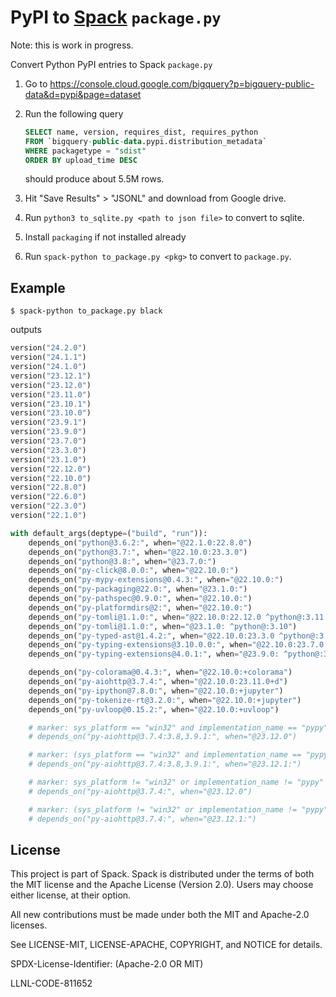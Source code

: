 # PyPI to [Spack](https://www.github.com/spack/spack) `package.py`

Note: this is work in progress.

Convert Python PyPI entries to Spack `package.py`

1. Go to https://console.cloud.google.com/bigquery?p=bigquery-public-data&d=pypi&page=dataset
2. Run the following query

   ```sql
   SELECT name, version, requires_dist, requires_python
   FROM `bigquery-public-data.pypi.distribution_metadata`
   WHERE packagetype = "sdist"
   ORDER BY upload_time DESC
   ```

   should produce about 5.5M rows.
3. Hit "Save Results" > "JSONL" and download from Google drive.
4. Run `python3 to_sqlite.py <path to json file>` to convert to sqlite.
5. Install `packaging` if not installed already
5. Run `spack-python to_package.py <pkg>` to convert to `package.py`.

## Example

```console
$ spack-python to_package.py black
```

outputs

```python
version("24.2.0")
version("24.1.1")
version("24.1.0")
version("23.12.1")
version("23.12.0")
version("23.11.0")
version("23.10.1")
version("23.10.0")
version("23.9.1")
version("23.9.0")
version("23.7.0")
version("23.3.0")
version("23.1.0")
version("22.12.0")
version("22.10.0")
version("22.8.0")
version("22.6.0")
version("22.3.0")
version("22.1.0")

with default_args(deptype=("build", "run")):
    depends_on("python@3.6.2:", when="@22.1.0:22.8.0")
    depends_on("python@3.7:", when="@22.10.0:23.3.0")
    depends_on("python@3.8:", when="@23.7.0:")
    depends_on("py-click@8.0.0:", when="@22.10.0:")
    depends_on("py-mypy-extensions@0.4.3:", when="@22.10.0:")
    depends_on("py-packaging@22.0:", when="@23.1.0:")
    depends_on("py-pathspec@0.9.0:", when="@22.10.0:")
    depends_on("py-platformdirs@2:", when="@22.10.0:")
    depends_on("py-tomli@1.1.0:", when="@22.10.0:22.12.0 ^python@:3.11.0a6")
    depends_on("py-tomli@1.1.0:", when="@23.1.0: ^python@:3.10")
    depends_on("py-typed-ast@1.4.2:", when="@22.10.0:23.3.0 ^python@:3.7")
    depends_on("py-typing-extensions@3.10.0.0:", when="@22.10.0:23.7.0 ^python@:3.9")
    depends_on("py-typing-extensions@4.0.1:", when="@23.9.0: ^python@:3.10")

    depends_on("py-colorama@0.4.3:", when="@22.10.0:+colorama")
    depends_on("py-aiohttp@3.7.4:", when="@22.10.0:23.11.0+d")
    depends_on("py-ipython@7.8.0:", when="@22.10.0:+jupyter")
    depends_on("py-tokenize-rt@3.2.0:", when="@22.10.0:+jupyter")
    depends_on("py-uvloop@0.15.2:", when="@22.10.0:+uvloop")

    # marker: sys_platform == "win32" and implementation_name == "pypy" and extra == "d"
    # depends_on("py-aiohttp@3.7.4:3.8,3.9.1:", when="@23.12.0")

    # marker: (sys_platform == "win32" and implementation_name == "pypy") and extra == "d"
    # depends_on("py-aiohttp@3.7.4:3.8,3.9.1:", when="@23.12.1:")

    # marker: sys_platform != "win32" or implementation_name != "pypy" and extra == "d"
    # depends_on("py-aiohttp@3.7.4:", when="@23.12.0")

    # marker: (sys_platform != "win32" or implementation_name != "pypy") and extra == "d"
    # depends_on("py-aiohttp@3.7.4:", when="@23.12.1:")
```

## License

This project is part of Spack. Spack is distributed under the terms of both the
MIT license and the Apache License (Version 2.0). Users may choose either
license, at their option.

All new contributions must be made under both the MIT and Apache-2.0 licenses.

See LICENSE-MIT, LICENSE-APACHE, COPYRIGHT, and NOTICE for details.

SPDX-License-Identifier: (Apache-2.0 OR MIT)

LLNL-CODE-811652
